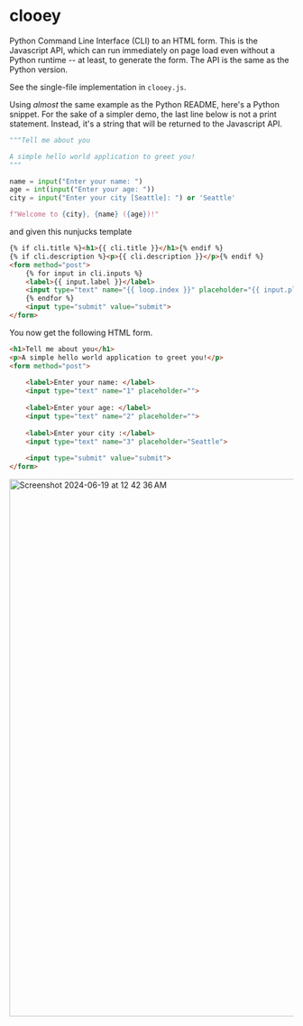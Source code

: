 # clooey

Python Command Line Interface (CLI) to an HTML form. This is the Javascript
API, which can run immediately on page load even without a Python runtime -- at 
least, to generate the form. The API is the same as the Python version.

See the single-file implementation in `clooey.js`.

Using *almost* the same example as the Python README, here's a Python snippet.
For the sake of a simpler demo, the last line below is not a print statement.
Instead, it's a string that will be returned to the Javascript API.

```python
"""Tell me about you

A simple hello world application to greet you!
"""

name = input("Enter your name: ")
age = int(input("Enter your age: "))
city = input("Enter your city [Seattle]: ") or 'Seattle'

f"Welcome to {city}, {name} ({age})!"
```

and given this nunjucks template

```html
{% if cli.title %}<h1>{{ cli.title }}</h1>{% endif %}
{% if cli.description %}<p>{{ cli.description }}</p>{% endif %}
<form method="post">
    {% for input in cli.inputs %}
    <label>{{ input.label }}</label>
    <input type="text" name="{{ loop.index }}" placeholder="{{ input.placeholder }}">
    {% endfor %}
    <input type="submit" value="submit">
</form>
```

You now get the following HTML form.

```html
<h1>Tell me about you</h1>
<p>A simple hello world application to greet you!</p>
<form method="post">
    
    <label>Enter your name: </label>
    <input type="text" name="1" placeholder="">
    
    <label>Enter your age: </label>
    <input type="text" name="2" placeholder="">
    
    <label>Enter your city :</label>
    <input type="text" name="3" placeholder="Seattle">
    
    <input type="submit" value="submit">
</form>
```


<img width="952" alt="Screenshot 2024-06-19 at 12 42 36 AM" src="https://github.com/alvinwan/clooey/assets/2068077/8b72a259-6239-46af-86bc-cd4a182c9719">